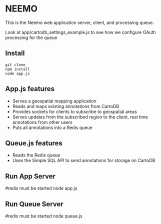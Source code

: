 NEEMO
==================

This is the Neemo web application server, client, and processing queue.

Look at app/cartodb_settings_example.js to see how we configure OAuth 
processing for the queue


Install
-------
```
git clone
npm install
node app.js
```

App.js features
-------------
* Serves a geospatial mapping application 
* Reads and maps existing annotations from CartoDB
* Provides sockets for clients to subscribe to geospatial areas
* Serves updates from the subscribed region to the client, real time annotations from other users
* Puts all annotations into a Redis queue

Queue.js features
-------------
* Reads the Redis queue 
* Uses the Simple SQL API to send annotations for storage on CartoDB


Run App Server
-------------

#redis must be started
node app.js

Run Queue Server
-------------

#redis must be started
node queue.js

